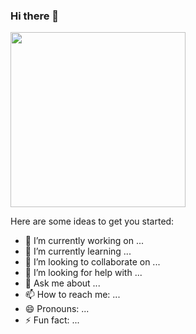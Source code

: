 ### Hi there 👋

<div class="scores">
<img height="280em" src="https://github-readme-stats.vercel.app/api?username=mardevs&show_icons=true&theme=radical)">
</div>


Here are some ideas to get you started:

- 🔭 I’m currently working on ...
- 🌱 I’m currently learning ...
- 👯 I’m looking to collaborate on ...
- 🤔 I’m looking for help with ...
- 💬 Ask me about ...
- 📫 How to reach me: ...
- 😄 Pronouns: ...
- ⚡ Fun fact: ...

